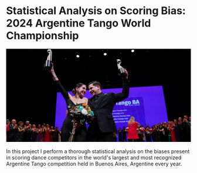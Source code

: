 # Statistical Analysis on Scoring Bias: 2024 Argentine Tango World Championship


![](images/2024_Pista_winners.jpg)

In this project I perform a thorough statistical analysis on the biases present in scoring dance competitors in the world's largest and most recognized Argentine Tango competition held in Buenos Aires, Argentine every year. 